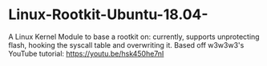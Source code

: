# Linux-Rootkit-Ubuntu-18.04-
A Linux Kernel Module to base a rootkit on: currently, supports unprotecting flash, hooking the syscall table and overwriting it. Based off w3w3w3's YouTube tutorial: https://youtu.be/hsk450he7nI

